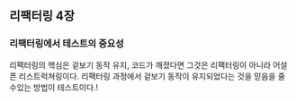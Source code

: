 ## 리팩터링 4장

### 리팩터링에서 테스트의 중요성

리팩터링의 핵심은 겉보기 동작 유지,
코드가 깨졌다면 그것은 리팩터링이 아니라 어설픈 리스트럭쳐링이다.
리팩터링 과정에서 겉보기 동작이 유지되었다는 것을 믿음을 줄 수있는 방법이 테스트이다.!

